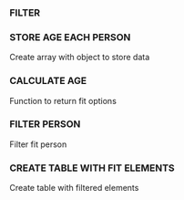 ### FILTER

### STORE AGE EACH PERSON
Create array with object to store data

### CALCULATE AGE
Function to return fit options

### FILTER PERSON
Filter fit person

### CREATE TABLE WITH FIT ELEMENTS
Create table with filtered elements
